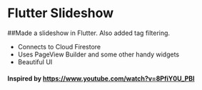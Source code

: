 # Flutter Slideshow

##Made a slideshow in Flutter. Also added tag filtering.

- Connects to Cloud Firestore
- Uses PageView Builder and some other handy widgets
- Beautiful UI

#### Inspired by https://www.youtube.com/watch?v=8PfiY0U_PBI
